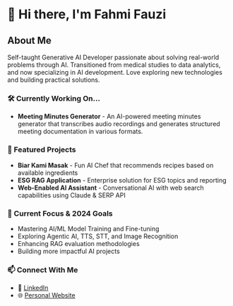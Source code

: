# 👋 Hi there, I'm Fahmi Fauzi

## About Me
Self-taught Generative AI Developer passionate about solving real-world problems through AI. Transitioned from medical studies to data analytics, and now specializing in AI development. Love exploring new technologies and building practical solutions.

### 🛠️ Currently Working On...
- **Meeting Minutes Generator** - An AI-powered meeting minutes generator that transcribes audio recordings and generates structured meeting documentation in various formats.
  
### 🔭 Featured Projects
- **Biar Kami Masak** - Fun AI Chef that recommends recipes based on available ingredients
- **ESG RAG Application** - Enterprise solution for ESG topics and reporting
- **Web-Enabled AI Assistant** - Conversational AI with web search capabilities using Claude & SERP API

### 🌱 Current Focus & 2024 Goals
- Mastering AI/ML Model Training and Fine-tuning
- Exploring Agentic AI, TTS, STT, and Image Recognition
- Enhancing RAG evaluation methodologies
- Building more impactful AI projects

### 📫 Connect With Me
- 💼 [LinkedIn](https://www.linkedin.com/in/wan-fahmifauzi/)
- 🌐 [Personal Website](https://fahmifauzi.my/)
